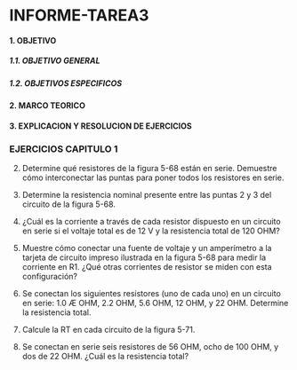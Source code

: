 # INFORME-TAREA3

#### 1. OBJETIVO
##### 1.1. OBJETIVO GENERAL

##### 1.2. OBJETIVOS ESPECIFICOS

#### 2. MARCO TEORICO


#### 3. EXPLICACION Y RESOLUCION DE EJERCICIOS
### EJERCICIOS CAPITULO 1

2. Determine qué resistores de la figura 5-68 están en serie. Demuestre cómo interconectar las puntas para
poner todos los resistores en serie.

4. Determine la resistencia nominal presente entre las puntas 2 y 3 del circuito de la figura 5-68.

6. ¿Cuál es la corriente a través de cada resistor dispuesto en un circuito en serie si el voltaje total es de
12 V y la resistencia total de 120 OHM?

8. Muestre cómo conectar una fuente de voltaje y un amperímetro a la tarjeta de circuito impreso ilustrada
en la figura 5-68 para medir la corriente en R1. ¿Qué otras corrientes de resistor se miden con esta
configuración?

10. Se conectan los siguientes resistores (uno de cada uno) en un circuito en serie: 1.0 Æ OHM, 2.2 OHM, 5.6 OHM,
12 OHM, y 22 OHM. Determine la resistencia total.

12. Calcule la RT en cada circuito de la figura 5-71.

14. Se conectan en serie seis resistores de 56 OHM, ocho de 100 OHM, y dos de 22 OHM. ¿Cuál es la resistencia total?
